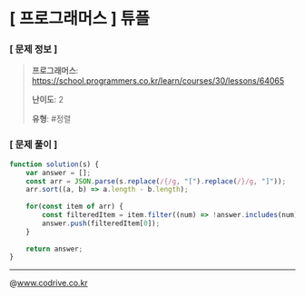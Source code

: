 # [ 프로그래머스 ] 튜플

### [ 문제 정보 ]
> **프로그래머스**: https://school.programmers.co.kr/learn/courses/30/lessons/64065
> 
> **난이도**: 2
>
> **유형**: #정렬


### [ 문제 풀이 ]
```JavaScript
function solution(s) {
    var answer = [];
    const arr = JSON.parse(s.replace(/{/g, "[").replace(/}/g, "]"));
    arr.sort((a, b) => a.length - b.length);
    
    for(const item of arr) {
        const filteredItem = item.filter((num) => !answer.includes(num));
        answer.push(filteredItem[0]);
    }
    
    return answer;
}
```


---
@www.codrive.co.kr
